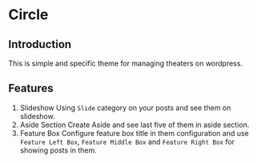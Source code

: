 # Circle
## Introduction
This is simple and specific theme for managing theaters on wordpress.
## Features
1. Slideshow
    Using `Slide` category on your posts and see them on slideshow.
2. Aside Section
    Create Aside and see last five of them in aside section.
3. Feature Box
    Configure feature box title in them configuration and use
    `Feature Left Box`, `Feature Middle Box` and `Feature Right Box`
    for showing posts in them.
